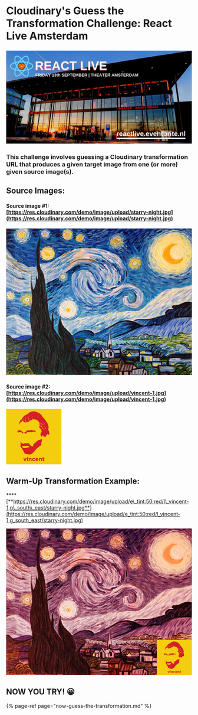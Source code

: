 # Cloudinary's Guess the Transformation Challenge: React Live Amsterdam

### 

![](.gitbook/assets/react-live-pic.jpg)

### This challenge involves guessing a Cloudinary transformation URL that produces a given target image from one \(or more\) given source image\(s\).

## Source Images:

#### Source image \#1: [https://res.cloudinary.com/demo/image/upload/starry-night.jpg](https://res.cloudinary.com/demo/image/upload/starry-night.jpg)

![Starry night](.gitbook/assets/starry.jpg)



#### Source image \#2: [https://res.cloudinary.com/demo/image/upload/vincent-1.jpg](https://res.cloudinary.com/demo/image/upload/vincent-1.jpg)

![Vincent van Gogh](.gitbook/assets/vincent-1-1.jpg)



## **W**arm-Up Transformation Example:

\*\*\*\*[**https://res.cloudinary.com/demo/image/upload/e\_tint:50:red/l\_vincent-1,g\_south\_east/starry-night.jpg**](https://res.cloudinary.com/demo/image/upload/e_tint:50:red/l_vincent-1,g_south_east/starry-night.jpg)

![Target Image \(Example\)](.gitbook/assets/starry-night-1.jpg)

## NOW YOU TRY! 😀

{% page-ref page="now-guess-the-transformation.md" %}


